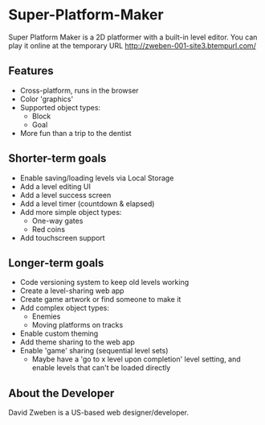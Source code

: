 # Super-Platform-Maker
Super Platform Maker is a 2D platformer with a built-in level editor. You can play it online at the temporary URL http://zweben-001-site3.btempurl.com/

## Features
- Cross-platform, runs in the browser
- Color 'graphics'
- Supported object types:
    - Block
    - Goal
- More fun than a trip to the dentist

## Shorter-term goals
- Enable saving/loading levels via Local Storage
- Add a level editing UI
- Add a level success screen
- Add a level timer (countdown & elapsed)
- Add more simple object types:
    - One-way gates
    - Red coins
- Add touchscreen support

## Longer-term goals
- Code versioning system to keep old levels working
- Create a level-sharing web app
- Create game artwork or find someone to make it
- Add complex object types:
    - Enemies
    - Moving platforms on tracks
- Enable custom theming
- Add theme sharing to the web app
- Enable 'game' sharing (sequential level sets)
    - Maybe have a 'go to x level upon completion' level setting, and enable levels that can't be loaded directly

## About the Developer
David Zweben is a US-based web designer/developer.